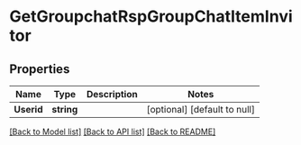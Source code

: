 # GetGroupchatRspGroupChatItemInvitor

## Properties
Name | Type | Description | Notes
------------ | ------------- | ------------- | -------------
**Userid** | **string** |  | [optional] [default to null]

[[Back to Model list]](../README.md#documentation-for-models) [[Back to API list]](../README.md#documentation-for-api-endpoints) [[Back to README]](../README.md)


